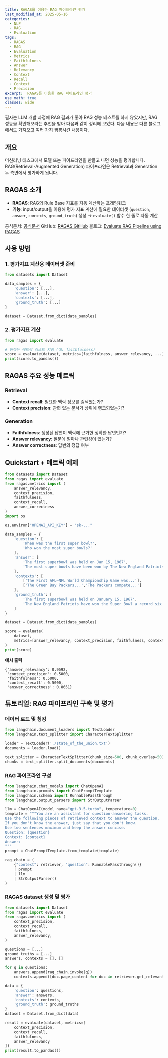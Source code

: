 ```yaml
---
title: RAGAS를 이용한 RAG 파이프라인 평가
last_modified_at: 2025-05-16
categories:
  - NLP
  - RAG
  - Evaluation
tags:
  - RAGAS
  - RAG
  - Evaluation
  - Metrics
  - Faithfulness
  - Answer
  - Relevancy
  - Context
  - Recall
  - Context
  - Precision
excerpt:  RAGAS를 이용한 RAG 파이프라인 평가
use_math: true
classes: wide
---
```

필자는 LLM 개발 과정에 RAG 결과가 좋아 RAG 성능 테스트를 하지 않았지만, RAG 성능을 확인해보라는 추천을 받아 다음과 같이 정리해 보았다. 다음 내용은 다른 블로그에서도 가져오고 여러 가지 짬뽕시킨 내용이다.

## 개요

머신러닝 태스크에서 모델 또는 파이프라인을 만들고 나면 성능을 평가합니다.
RAG(Retrieval-Augmented Generation) 파이프라인은 Retrieval과 Generation 두 측면에서 평가하게 됩니다.

## RAGAS 소개

* **RAGAS**: RAG의 Rule Base 지표를 자동 계산하는 프레임워크
* **기능**: input/output을 이용해 평가 지표 계산에 필요한 데이터셋 (`question`, `answer`, `contexts`, `ground_truth`) 생성 → `evaluate()` 함수 한 줄로 자동 계산

공식문서: [공식문서](https://github.com/openlab-lab/ragas)
GitHub: [RAGAS GitHub](https://github.com/openlab-lab/ragas)
블로그: [Evaluate RAG Pipeline using RAGAS](https://medium.aiplanet.com/evaluate-rag-pipeline-using-ragas-fbdd8dd466c1)

## 사용 방법

### 1. 평가지표 계산용 데이터셋 준비

```python
from datasets import Dataset

data_samples = {
    'question': [...],
    'answer': [...],
    'contexts': [...],
    'ground_truth': [...]
}

dataset = Dataset.from_dict(data_samples)
```

### 2. 평가지표 계산

```python
from ragas import evaluate

# 원하는 메트릭 리스트 지정 (예: faithfulness)
score = evaluate(dataset, metrics=[faithfulness, answer_relevancy, ...])
print(score.to_pandas())
```

## RAGAS 주요 성능 메트릭

### Retrieval

* **Context recall**: 필요한 맥락 정보를 검색했는가?
* **Context precision**: 관련 있는 문서가 상위에 랭크되었는가?

### Generation

* **Faithfulness**: 생성된 답변이 맥락에 근거한 정확한 답변인가?
* **Answer relevancy**: 질문에 얼마나 관련성이 있는가?
* **Answer correctness**: 답변의 정답 여부

## Quickstart + 메트릭 예제

```python
from datasets import Dataset
from ragas import evaluate
from ragas.metrics import (
    answer_relevancy,
    context_precision,
    faithfulness,
    context_recall,
    answer_correctness
)
import os

os.environ["OPENAI_API_KEY"] = "sk-..."

data_samples = {
    'question': [
        'When was the first super bowl?',
        'Who won the most super bowls?'
    ],
    'answer': [
        'The first superbowl was held on Jan 15, 1967',
        'The most super bowls have been won by The New England Patriots'
    ],
    'contexts': [
        ['The First AFL–NFL World Championship Game was...'],
        ['The Green Bay Packers...','The Packers compete...']
    ],
    'ground_truth': [
        'The first superbowl was held on January 15, 1967',
        'The New England Patriots have won the Super Bowl a record six times'
    ]
}

dataset = Dataset.from_dict(data_samples)

score = evaluate(
    dataset,
    metrics=[answer_relevancy, context_precision, faithfulness, context_recall, answer_correctness]
)
print(score)
```

**예시 출력**

```
{'answer_relevancy': 0.9592,
 'context_precision': 0.5000,
 'faithfulness': 0.5000,
 'context_recall': 0.5000,
 'answer_correctness': 0.8651}
```

## 튜토리얼: RAG 파이프라인 구축 및 평가

### 데이터 로드 및 청킹

```python
from langchain.document_loaders import TextLoader
from langchain.text_splitter import CharacterTextSplitter

loader = TextLoader('./state_of_the_union.txt')
documents = loader.load()

text_splitter = CharacterTextSplitter(chunk_size=500, chunk_overlap=50)
chunks = text_splitter.split_documents(documents)
```

### RAG 파이프라인 구성

```python
from langchain.chat_models import ChatOpenAI
from langchain.prompts import ChatPromptTemplate
from langchain.schema import RunnablePassthrough
from langchain.output_parsers import StrOutputParser

llm = ChatOpenAI(model_name="gpt-3.5-turbo", temperature=0)
template = """You are an assistant for question-answering tasks.  
Use the following pieces of retrieved context to answer the question.  
If you don't know the answer, just say that you don't know.  
Use two sentences maximum and keep the answer concise.
Question: {question}
Context: {context}
Answer:
"""
prompt = ChatPromptTemplate.from_template(template)

rag_chain = (
    {"context": retriever, "question": RunnablePassthrough()}  
    | prompt  
    | llm
    | StrOutputParser()
)
```

### RAGAS dataset 생성 및 평가

```python
from datasets import Dataset
from ragas import evaluate
from ragas.metrics import (
    context_precision,
    context_recall,
    faithfulness,
    answer_relevancy,
)

questions = [...]
ground_truths = [...]
answers, contexts = [], []

for q in questions:
    answers.append(rag_chain.invoke(q))
    contexts.append([doc.page_content for doc in retriever.get_relevant_documents(q)])

data = {
    'question': questions,
    'answer': answers,
    'contexts': contexts,
    'ground_truth': ground_truths
}
dataset = Dataset.from_dict(data)

result = evaluate(dataset, metrics=[
    context_precision,
    context_recall,
    faithfulness,
    answer_relevancy
])
print(result.to_pandas())
```
